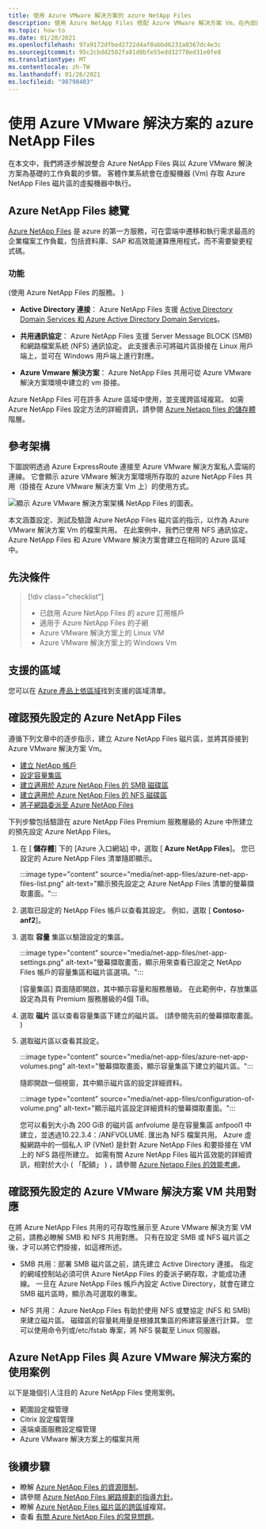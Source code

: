 ```yaml
---
title: 使用 Azure VMware 解決方案的 azure NetApp Files
description: 使用 Azure NetApp Files 搭配 Azure VMware 解決方案 Vm，在內部部署伺服器、Azure VMware 解決方案 Vm 和雲端基礎結構之間遷移和同步處理資料。
ms.topic: how-to
ms.date: 01/20/2021
ms.openlocfilehash: 97a9172dfbed2722d4af0abbd6231a0367dc4e3c
ms.sourcegitcommit: 95c2cbdd2582fa81d0bfe55edd32778ed31e0fe8
ms.translationtype: MT
ms.contentlocale: zh-TW
ms.lasthandoff: 01/26/2021
ms.locfileid: "98798403"
---
```

# <a name="azure-netapp-files-with-azure-vmware-solution"></a>使用 Azure VMware 解決方案的 azure NetApp Files

在本文中，我們將逐步解說整合 Azure NetApp Files 與以 Azure VMware 解決方案為基礎的工作負載的步驟。 客體作業系統會在虛擬機器 (Vm) 存取 Azure NetApp Files 磁片區的虛擬機器中執行。 

## <a name="azure-netapp-files-overview"></a>Azure NetApp Files 總覽

[Azure NetApp Files](../azure-netapp-files/azure-netapp-files-introduction.md) 是 azure 的第一方服務，可在雲端中遷移和執行需求最高的企業檔案工作負載，包括資料庫、SAP 和高效能運算應用程式，而不需要變更程式碼。

### <a name="features"></a>功能
 (使用 Azure NetApp Files 的服務。 ) 

- **Active Directory 連接**： Azure NetApp Files 支援 [Active Directory Domain Services 和 Azure Active Directory Domain Services](../azure-netapp-files/azure-netapp-files-create-volumes-smb.md#decide-which-domain-services-to-use)。

- **共用通訊協定**： Azure NetApp Files 支援 Server Message BLOCK (SMB) 和網路檔案系統 (NFS) 通訊協定。 此支援表示可將磁片區掛接在 Linux 用戶端上，並可在 Windows 用戶端上進行對應。

- **Azure Vmware 解決方案**： Azure NetApp Files 共用可從 Azure VMware 解決方案環境中建立的 vm 掛接。

Azure NetApp Files 可在許多 Azure 區域中使用，並支援跨區域複寫。 如需 Azure NetApp Files 設定方法的詳細資訊，請參閱 [Azure Netapp files 的儲存體](../azure-netapp-files/azure-netapp-files-understand-storage-hierarchy.md)階層。

## <a name="reference-architecture"></a>參考架構

下圖說明透過 Azure ExpressRoute 連接至 Azure VMware 解決方案私人雲端的連線。 它會顯示 azure VMware 解決方案環境所存取的 azure NetApp Files 共用（掛接在 Azure VMware 解決方案 Vm 上）的使用方式。

![顯示 Azure VMware 解決方案架構 NetApp Files 的圖表。](media/net-app-files/net-app-files-topology.png)

本文涵蓋設定、測試及驗證 Azure NetApp Files 磁片區的指示，以作為 Azure VMware 解決方案 Vm 的檔案共用。 在此案例中，我們已使用 NFS 通訊協定。 Azure NetApp Files 和 Azure VMware 解決方案會建立在相同的 Azure 區域中。

## <a name="prerequisites"></a>先決條件 

> [!div class="checklist"]
> * 已啟用 Azure NetApp Files 的 azure 訂用帳戶
> * 適用于 Azure NetApp Files 的子網
> * Azure VMware 解決方案上的 Linux VM
> * Azure VMware 解決方案上的 Windows Vm

## <a name="regions-supported"></a>支援的區域

您可以在 [Azure 產品上依區域](https://azure.microsoft.com/global-infrastructure/services/?products=netapp,azure-vmware&regions=all)找到支援的區域清單。

## <a name="verify-pre-configured-azure-netapp-files"></a>確認預先設定的 Azure NetApp Files 

遵循下列文章中的逐步指示，建立 Azure NetApp Files 磁片區，並將其掛接到 Azure VMware 解決方案 Vm。

- [建立 NetApp 帳戶](../azure-netapp-files/azure-netapp-files-create-netapp-account.md)
- [設定容量集區](../azure-netapp-files/azure-netapp-files-set-up-capacity-pool.md)
- [建立適用於 Azure NetApp Files 的 SMB 磁碟區](../azure-netapp-files/azure-netapp-files-create-volumes-smb.md)
- [建立適用於 Azure NetApp Files 的 NFS 磁碟區](../azure-netapp-files/azure-netapp-files-create-volumes.md)
- [將子網路委派至 Azure NetApp Files](../azure-netapp-files/azure-netapp-files-delegate-subnet.md)

下列步驟包括驗證在 azure NetApp Files Premium 服務層級的 Azure 中所建立的預先設定 Azure NetApp Files。

1. 在 [ **儲存體**] 下的 [Azure 入口網站] 中，選取 [ **Azure NetApp Files**]。 您已設定的 Azure NetApp Files 清單隨即顯示。 

    :::image type="content" source="media/net-app-files/azure-net-app-files-list.png" alt-text="顯示預先設定之 Azure NetApp Files 清單的螢幕擷取畫面。"::: 

2. 選取已設定的 NetApp Files 帳戶以查看其設定。 例如，選取 [ **Contoso-anf2**]。 

3. 選取 **容量** 集區以驗證設定的集區。 

    :::image type="content" source="media/net-app-files/net-app-settings.png" alt-text="螢幕擷取畫面，顯示用來查看已設定之 NetApp Files 帳戶的容量集區和磁片區選項。":::

    [容量集區] 頁面隨即開啟，其中顯示容量和服務層級。 在此範例中，存放集區設定為具有 Premium 服務層級的4個 TiB。

4. 選取 **磁片** 區以查看容量集區下建立的磁片區。  (請參閱先前的螢幕擷取畫面。 ) 

5. 選取磁片區以查看其設定。  

    :::image type="content" source="media/net-app-files/azure-net-app-volumes.png" alt-text="螢幕擷取畫面，顯示容量集區下建立的磁片區。":::

    隨即開啟一個視窗，其中顯示磁片區的設定詳細資料。

    :::image type="content" source="media/net-app-files/configuration-of-volume.png" alt-text="顯示磁片區設定詳細資料的螢幕擷取畫面。":::

    您可以看到大小為 200 GiB 的磁片區 anfvolume 是在容量集區 anfpool1 中建立，並透過10.22.3.4：/ANFVOLUME. 匯出為 NFS 檔案共用。 Azure 虛擬網路中的一個私人 IP (VNet) 是針對 Azure NetApp Files 和要掛接在 VM 上的 NFS 路徑所建立。 如需有關 Azure NetApp Files 磁片區效能的詳細資訊，相對於大小 ( 「配額」 ) ，請參閱 [Azure Netapp Files 的效能考慮](../azure-netapp-files/azure-netapp-files-performance-considerations.md)。 

## <a name="verify-pre-configured-azure-vmware-solution-vm-share-mapping"></a>確認預先設定的 Azure VMware 解決方案 VM 共用對應

在將 Azure NetApp Files 共用的可存取性展示至 Azure VMware 解決方案 VM 之前，請務必瞭解 SMB 和 NFS 共用對應。 只有在設定 SMB 或 NFS 磁片區之後，才可以將它們掛接，如這裡所述。

- SMB 共用：部署 SMB 磁片區之前，請先建立 Active Directory 連接。 指定的網域控制站必須可供 Azure NetApp Files 的委派子網存取，才能成功連線。 一旦在 Azure NetApp Files 帳戶內設定 Active Directory，就會在建立 SMB 磁片區時，顯示為可選取的專案。

- NFS 共用： Azure NetApp Files 有助於使用 NFS 或雙協定 (NFS 和 SMB) 來建立磁片區。 磁碟區的容量耗用量是根據其集區的佈建容量進行計算。 您可以使用命令列或/etc/fstab 專案，將 NFS 裝載至 Linux 伺服器。

## <a name="use-cases-of-azure-netapp-files-with-azure-vmware-solution"></a>Azure NetApp Files 與 Azure VMware 解決方案的使用案例

以下是幾個引人注目的 Azure NetApp Files 使用案例。 
- 範圍設定檔管理
- Citrix 設定檔管理
- 遠端桌面服務設定檔管理
- Azure VMware 解決方案上的檔案共用

## <a name="next-steps"></a>後續步驟
- 瞭解 [Azure NetApp Files 的資源限制](../azure-netapp-files/azure-netapp-files-resource-limits.md#resource-limits)。
- 請參閱 [Azure NetApp Files 網路規劃的指導方針](../azure-netapp-files/azure-netapp-files-network-topologies.md)。
- 瞭解 [Azure NetApp Files 磁片區的跨區域](../azure-netapp-files/cross-region-replication-introduction.md)複寫。 
- 查看 [有關 Azure NetApp Files 的常見問題](../azure-netapp-files/azure-netapp-files-faqs.md)。
